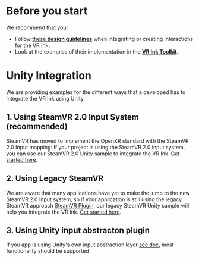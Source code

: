 # Before you start

We recommend that you:
- Follow [these **design guidelines**](../../Documentation/DesignGuidelines) when integrating or creating interactions for the VR Ink. 
- Look at the examples of their implementation in the [**VR Ink Toolkit**](../../Assets/Toolkit).

# Unity Integration

We are providing examples for the different ways that a developed has to integrate the VR Ink using Unity.

## 1. Using SteamVR 2.0 Input System (recommended)
SteamVR has moved to implement the OpenXR standard with the SteamVR 2.0 Input mapping: If your project is using the SteamVR 2.0 input system, you can use our SteamVR 2.0 Unity sample to integrate the VR Ink.
[Get started here](./UnitySample_SteamVR2.0).

## 2. Using Legacy SteamVR
We are aware that many applications have yet to make the jump to the new SteamVR 2.0 Input system, so if your application is still using the legacy SteamVR approach [SteamVR Plugin](https://github.com/ValveSoftware/steamvr_unity_plugin/releases/tag/1.2.3), our legacy SteamVR Unity sample will help you integrate the VR Ink.
[Get started here](./UnitySample_LegacySteamVR).


## 3. Using Unity input abstracton plugin
If you app is using Unity's own input abstraction layer [see doc](https://docs.unity3d.com/Manual/OpenVRControllers.html), most functionality should be supported



